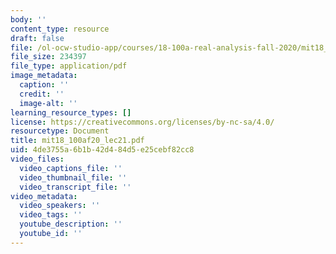 ```yaml
---
body: ''
content_type: resource
draft: false
file: /ol-ocw-studio-app/courses/18-100a-real-analysis-fall-2020/mit18_100af20_lec212.pdf
file_size: 234397
file_type: application/pdf
image_metadata:
  caption: ''
  credit: ''
  image-alt: ''
learning_resource_types: []
license: https://creativecommons.org/licenses/by-nc-sa/4.0/
resourcetype: Document
title: mit18_100af20_lec21.pdf
uid: 4de3755a-6b1b-42d4-84d5-e25cebf82cc8
video_files:
  video_captions_file: ''
  video_thumbnail_file: ''
  video_transcript_file: ''
video_metadata:
  video_speakers: ''
  video_tags: ''
  youtube_description: ''
  youtube_id: ''
---
```

